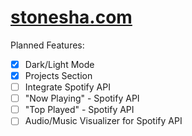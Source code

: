 # [stonesha.com](http://stonesha.com)

Planned Features:
- [x] Dark/Light Mode
- [x] Projects Section
- [ ] Integrate Spotify API
- [ ] "Now Playing" - Spotify API
- [ ] "Top Played" - Spotify API
- [ ] Audio/Music Visualizer for Spotify API